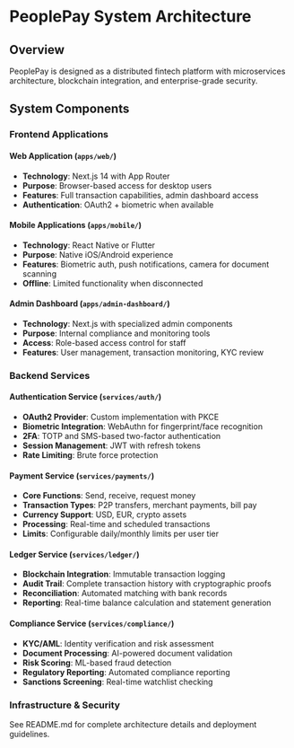 # PeoplePay System Architecture

## Overview

PeoplePay is designed as a distributed fintech platform with microservices architecture, blockchain integration, and enterprise-grade security.

## System Components

### Frontend Applications

#### Web Application (`apps/web/`)
- **Technology**: Next.js 14 with App Router
- **Purpose**: Browser-based access for desktop users
- **Features**: Full transaction capabilities, admin dashboard access
- **Authentication**: OAuth2 + biometric when available

#### Mobile Applications (`apps/mobile/`)
- **Technology**: React Native or Flutter
- **Purpose**: Native iOS/Android experience
- **Features**: Biometric auth, push notifications, camera for document scanning
- **Offline**: Limited functionality when disconnected

#### Admin Dashboard (`apps/admin-dashboard/`)
- **Technology**: Next.js with specialized admin components
- **Purpose**: Internal compliance and monitoring tools
- **Access**: Role-based access control for staff
- **Features**: User management, transaction monitoring, KYC review

### Backend Services

#### Authentication Service (`services/auth/`)
- **OAuth2 Provider**: Custom implementation with PKCE
- **Biometric Integration**: WebAuthn for fingerprint/face recognition
- **2FA**: TOTP and SMS-based two-factor authentication
- **Session Management**: JWT with refresh tokens
- **Rate Limiting**: Brute force protection

#### Payment Service (`services/payments/`)
- **Core Functions**: Send, receive, request money
- **Transaction Types**: P2P transfers, merchant payments, bill pay
- **Currency Support**: USD, EUR, crypto assets
- **Processing**: Real-time and scheduled transactions
- **Limits**: Configurable daily/monthly limits per user tier

#### Ledger Service (`services/ledger/`)
- **Blockchain Integration**: Immutable transaction logging
- **Audit Trail**: Complete transaction history with cryptographic proofs
- **Reconciliation**: Automated matching with bank records
- **Reporting**: Real-time balance calculation and statement generation

#### Compliance Service (`services/compliance/`)
- **KYC/AML**: Identity verification and risk assessment
- **Document Processing**: AI-powered document validation
- **Risk Scoring**: ML-based fraud detection
- **Regulatory Reporting**: Automated compliance reporting
- **Sanctions Screening**: Real-time watchlist checking

### Infrastructure & Security

See README.md for complete architecture details and deployment guidelines.
